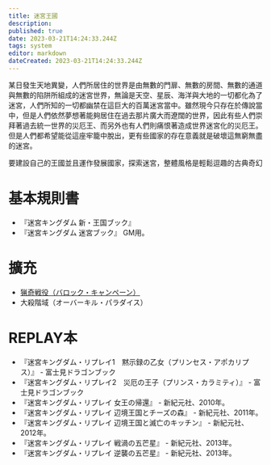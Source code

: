```yaml
---
title: 迷宮王國
description: 
published: true
date: 2023-03-21T14:24:33.244Z
tags: system
editor: markdown
dateCreated: 2023-03-21T14:24:33.244Z
---
```


某日發生天地異變，人們所居住的世界是由無數的門扉、無數的房間、無數的通道與無數的陷阱所組成的迷宮世界，無論是天空、星辰、海洋與大地的一切都化為了迷宮，人們所知的一切都幽禁在這巨大的百萬迷宮當中。雖然現今只存在於傳說當中，但是人們依然夢想著能夠居住在過去那片廣大而遼闊的世界，因此有些人們崇拜著過去統一世界的災厄王、而另外也有人們則痛恨著造成世界迷宮化的災厄王。但是人們都希望能從這座牢籠中脫出，更有些國家的存在意義就是破壞這無窮無盡的迷宮。

要建設自己的王國並且運作發展國家，探索迷宮，整體風格是輕鬆逗趣的古典奇幻

# 基本規則書
- 『迷宮キングダム 新・王国ブック』
- 『迷宮キングダム 迷宮ブック』  GM用。

# 擴充
* [猟奇戦役（バロック・キャンペーン）](https://www.amazon.co.jp/%E5%86%92%E9%99%BA%E4%BC%81%E7%94%BB%E5%B1%80-%E7%8C%9F%E5%A5%87%E6%88%A6%E5%BD%B9-Baroque-Campaign/dp/4904413075)
* 大殺階域（オーバーキル・パラダイス）

# REPLAY本
* 『迷宮キングダム・リプレイ1　黙示録の乙女（プリンセス・アポカリプス）』 - 富士見ドラゴンブック
* 『迷宮キングダム・リプレイ2　災厄の王子（プリンス・カラミティ）』 - 富士見ドラゴンブック
* 『迷宮キングダム・リプレイ 女王の帰還』 - 新紀元社、2010年。
* 『迷宮キングダム・リプレイ 辺境王国とチーズの森』 - 新紀元社、2011年。
* 『迷宮キングダム・リプレイ 辺境王国と滅亡のキッチン』 - 新紀元社、2012年。
* 『迷宮キングダム・リプレイ 戦渦の五芒星』 - 新紀元社、2013年。
* 『迷宮キングダム・リプレイ 逆襲の五芒星』 - 新紀元社、2013年。
